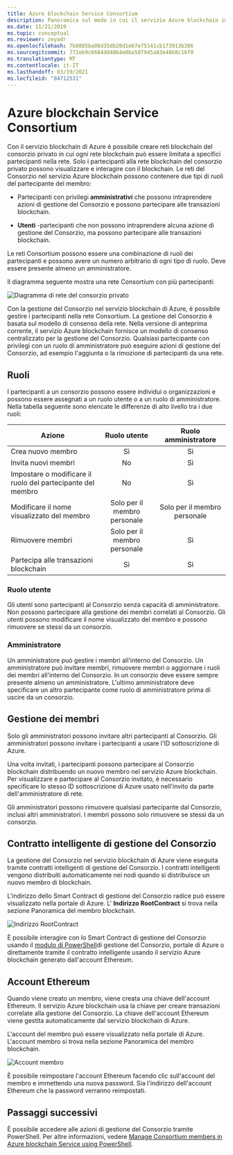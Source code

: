 ```yaml
---
title: Azure blockchain Service Consortium
description: Panoramica sul modo in cui il servizio Azure blockchain implementa le reti blockchain del Consorzio.
ms.date: 11/21/2019
ms.topic: conceptual
ms.reviewer: zeyadr
ms.openlocfilehash: 7b8885ba08d35db20d1eb7e75141cb173913b386
ms.sourcegitcommit: 772eb9c6684dd4864e0ba507945a83e48b8c16f0
ms.translationtype: MT
ms.contentlocale: it-IT
ms.lasthandoff: 03/19/2021
ms.locfileid: "84712531"
---
```

# <a name="azure-blockchain-service-consortium"></a>Azure blockchain Service Consortium

Con il servizio blockchain di Azure è possibile creare reti blockchain del consorzio privato in cui ogni rete blockchain può essere limitata a specifici partecipanti nella rete. Solo i partecipanti alla rete blockchain del consorzio privato possono visualizzare e interagire con il blockchain. Le reti del Consorzio nel servizio Azure blockchain possono contenere due tipi di ruoli del partecipante del membro:

* Partecipanti con privilegi **amministrativi** che possono intraprendere azioni di gestione del Consorzio e possono partecipare alle transazioni blockchain.

* **Utenti** -partecipanti che non possono intraprendere alcuna azione di gestione del Consorzio, ma possono partecipare alle transazioni blockchain.

Le reti Consortium possono essere una combinazione di ruoli dei partecipanti e possono avere un numero arbitrario di ogni tipo di ruolo. Deve essere presente almeno un amministratore.

Il diagramma seguente mostra una rete Consortium con più partecipanti:

![Diagramma di rete del consorzio privato](./media/consortium/network-diagram.png)

Con la gestione del Consorzio nel servizio blockchain di Azure, è possibile gestire i partecipanti nella rete Consortium. La gestione del Consorzio è basata sul modello di consenso della rete. Nella versione di anteprima corrente, il servizio Azure blockchain fornisce un modello di consenso centralizzato per la gestione del Consorzio. Qualsiasi partecipante con privilegi con un ruolo di amministratore può eseguire azioni di gestione del Consorzio, ad esempio l'aggiunta o la rimozione di partecipanti da una rete.

## <a name="roles"></a>Ruoli

I partecipanti a un consorzio possono essere individui o organizzazioni e possono essere assegnati a un ruolo utente o a un ruolo di amministratore. Nella tabella seguente sono elencate le differenze di alto livello tra i due ruoli:

| Azione | Ruolo utente | Ruolo amministratore
|--------|:----:|:------------:|
| Crea nuovo membro | Sì | Sì |
| Invita nuovi membri | No | Sì |
| Impostare o modificare il ruolo del partecipante del membro | No | Sì |
| Modificare il nome visualizzato del membro | Solo per il membro personale | Solo per il membro personale |
| Rimuovere membri | Solo per il membro personale | Sì |
| Partecipa alle transazioni blockchain | Sì | Sì |

### <a name="user-role"></a>Ruolo utente

Gli utenti sono partecipanti al Consorzio senza capacità di amministratore. Non possono partecipare alla gestione dei membri correlati al Consorzio. Gli utenti possono modificare il nome visualizzato del membro e possono rimuovere se stessi da un consorzio.

### <a name="administrator"></a>Amministratore

Un amministratore può gestire i membri all'interno del Consorzio. Un amministratore può invitare membri, rimuovere membri o aggiornare i ruoli dei membri all'interno del Consorzio.
In un consorzio deve essere sempre presente almeno un amministratore. L'ultimo amministratore deve specificare un altro partecipante come ruolo di amministratore prima di uscire da un consorzio.

## <a name="managing-members"></a>Gestione dei membri

Solo gli amministratori possono invitare altri partecipanti al Consorzio. Gli amministratori possono invitare i partecipanti a usare l'ID sottoscrizione di Azure.

Una volta invitati, i partecipanti possono partecipare al Consorzio blockchain distribuendo un nuovo membro nel servizio Azure blockchain. Per visualizzare e partecipare al Consorzio invitato, è necessario specificare lo stesso ID sottoscrizione di Azure usato nell'invito da parte dell'amministratore di rete.

Gli amministratori possono rimuovere qualsiasi partecipante dal Consorzio, inclusi altri amministratori. I membri possono solo rimuovere se stessi da un consorzio.

## <a name="consortium-management-smart-contract"></a>Contratto intelligente di gestione del Consorzio

La gestione del Consorzio nel servizio blockchain di Azure viene eseguita tramite contratti intelligenti di gestione del Consorzio. I contratti intelligenti vengono distribuiti automaticamente nei nodi quando si distribuisce un nuovo membro di blockchain.

L'indirizzo dello Smart Contract di gestione del Consorzio radice può essere visualizzato nella portale di Azure. L' **Indirizzo RootContract** si trova nella sezione Panoramica del membro blockchain.

![Indirizzo RootContract](./media/consortium/rootcontract-address.png)

È possibile interagire con lo Smart Contract di gestione del Consorzio usando il [modulo di PowerShell](manage-consortium-powershell.md)di gestione del Consorzio, portale di Azure o direttamente tramite il contratto intelligente usando il servizio Azure blockchain generato dall'account Ethereum.

## <a name="ethereum-account"></a>Account Ethereum

Quando viene creato un membro, viene creata una chiave dell'account Ethereum. Il servizio Azure blockchain usa la chiave per creare transazioni correlate alla gestione del Consorzio. La chiave dell'account Ethereum viene gestita automaticamente dal servizio blockchain di Azure.

L'account del membro può essere visualizzato nella portale di Azure. L'account membro si trova nella sezione Panoramica del membro blockchain.

![Account membro](./media/consortium/member-account.png)

È possibile reimpostare l'account Ethereum facendo clic sull'account del membro e immettendo una nuova password. Sia l'indirizzo dell'account Ethereum che la password verranno reimpostati.  

## <a name="next-steps"></a>Passaggi successivi

È possibile accedere alle azioni di gestione del Consorzio tramite PowerShell. Per altre informazioni, vedere [Manage Consortium members in Azure blockchain Service using PowerShell](manage-consortium-powershell.md).
